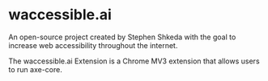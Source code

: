 # waccessible.ai

An open-source project created by Stephen Shkeda with the goal to increase web accessibility throughout the internet.

The waccessible.ai Extension is a Chrome MV3 extension that allows users to run axe-core.
